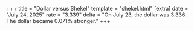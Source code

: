 +++
title = "Dollar versus Shekel"
template = "shekel.html"
[extra]
date = "July 24, 2025"
rate = "3.339"
delta = "On July 23, the dollar was 3.336. The dollar became 0.071% stronger."
+++
